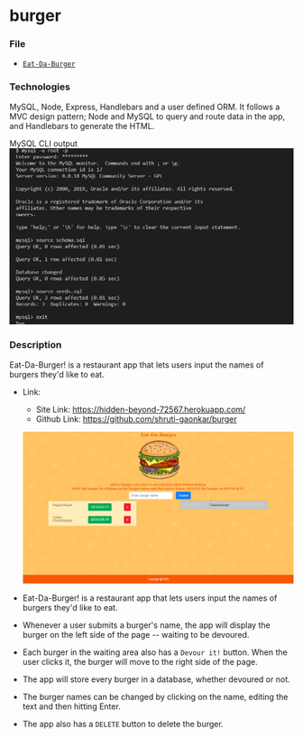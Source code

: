 # burger

### File

* [`Eat-Da-Burger`](burger/blob/master/server.js)

### Technologies
MySQL, Node, Express, Handlebars and a user defined ORM. It follows a MVC design pattern; Node and MySQL to query and route data in the app, and Handlebars to generate the HTML.

MySQL CLI output
![mysql server from the command line](public/assets/img/screen/mysql.png)

### Description
Eat-Da-Burger! is a restaurant app that lets users input the names of burgers they'd like to eat.

* Link: 
     * Site Link: https://hidden-beyond-72567.herokuapp.com/
     * Github Link: https://github.com/shruti-gaonkar/burger

     ![Eat-Da-Burger!](public/assets/img/screen/site.png) 

* Eat-Da-Burger! is a restaurant app that lets users input the names of burgers they'd like to eat.

* Whenever a user submits a burger's name, the app will display the burger on the left side of the page -- waiting to be devoured.

* Each burger in the waiting area also has a `Devour it!` button. When the user clicks it, the burger will move to the right side of the page.

* The app will store every burger in a database, whether devoured or not.

* The burger names can be changed by clicking on the name, editing the text and then hitting Enter.

* The app also has a `DELETE` button to delete the burger.


